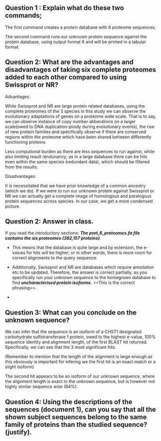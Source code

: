 ## Question 1 : Explain what do these two commands;

The first command creates a protein database with 6 proteome sequences;

The second command runs our unknown protein sequence against the protein database, using output format 6 and will be printed in a tabular format.

## Question 2: What are the advantages and disadvantages of taking six complete proteomes added to each other compared to using Swissprot or NR?

Advantages: 

While Swissprot and NR are large protein related databases, using the complete proteomes of the 3 species in this study we can observe the evolutionary adaptations of genes on a proteome wide scale. That is to say, we can observe instance of copy number abberations on a larger scale(owed to DNA duplication-ploidy during evolutionary events), the rise of new protein families and specifically observe if there are conserved regions within the proteome which have been shared between differently functioning proteins.

Less computional burden as there are less sequences to run against, while also limiting result rendunancy; as in a large database there can be hits even within the same species (redundant data), which should be filtered from the results.

Disadvantages: 

It is necessitated that we have prior knowledge of a common ancestry (which we do). If we were to run our unknown protein against Swissprot or NR we can actually get a complete image of homologous and paralogous protein sequences across species. In our case, we get a more condensed picture.

## Question 2: Answer in class.

If you read the introductory sections: ***The prot_6_proteomes.fa file contains the six proteomes (362,157 proteins)***.

- This means that the database is quite large and by extension, the e-values for hits will be higher; or in other words, there is more room for correct alignments to the query sequence.

- Additionally, Swissprot and NR are databases which require annotation etc to be updated. Therefore, the answer is correct partially, as you specifically run your unknown sequence to the homegrown database to find ***uncharacterised protein isoforms***. ==This is the correct phrasing==.

- 

## Question 3: What can you conclude on the unknown sequence?

We can infer that the sequence is an isoform of a CHST1 designated carbohydrate sulfotransferase 1 protein, owed to the highest e-value, 100% sequence identity and alignment length, of the first BLAST hit returned. Specifically, we can see that the 3 most significant hits.

(Remember to mention that the length of the alignment is large enough as this obviously is important for infering we the first hit is an exact match or a slight isoform)

The second hit appears to be an isoform of our unknown sequence, where the alignment length is exact to the unknown sequence, but is however not highly similar sequence wise (84%).

## Question 4: Using the descriptions of the sequences (document 1), can you say that all the shown subject sequences belong to the same family of proteins than the studied sequence? (justify).